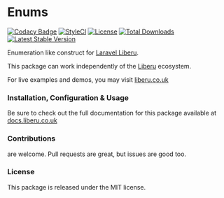 # Enums

[![Codacy Badge](https://app.codacy.com/project/badge/Grade/963edbe453444132ad9d4344e1eac5a3)](https://www.codacy.com/gh/laravel-enso/enums?utm_source=github.com&amp;utm_medium=referral&amp;utm_content=laravel-enso/enums&amp;utm_campaign=Badge_Grade) 
[![StyleCI](https://github.styleci.io/repos/85466970/shield?branch=master)](https://github.styleci.io/repos/85466970)
[![License](https://poser.pugx.org/laravel-enso/enums/license)](https://packagist.org/packages/laravel-enso/enums)
[![Total Downloads](https://poser.pugx.org/laravel-enso/enums/downloads)](https://packagist.org/packages/laravel-enso/enums)
[![Latest Stable Version](https://poser.pugx.org/laravel-enso/enums/version)](https://packagist.org/packages/laravel-enso/enums)

Enumeration like construct for [Laravel Liberu](https://github.com/laravel-enso/Liberu).

This package can work independently of the [Liberu](https://github.com/laravel-enso/Liberu) ecosystem.

For live examples and demos, you may visit [liberu.co.uk](https://www.liberu.co.uk)

### Installation, Configuration & Usage

Be sure to check out the full documentation for this package available at [docs.liberu.co.uk](https://docs.liberu.co.uk/backend/enums.html)

### Contributions

are welcome. Pull requests are great, but issues are good too.

### License

This package is released under the MIT license.

